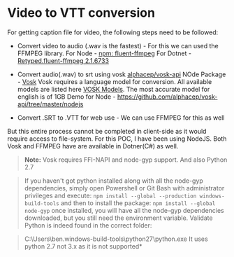 # Video to VTT conversion

For getting caption file for video, the following steps need to be followed:

- Convert video to audio (.wav is the fastest) - For this we can used the FFMPEG library.
For Node - [npm: fluent-ffmpeg](https://www.npmjs.com/package/fluent-ffmpeg)
For Dotnet - [Retyped.fluent-ffmpeg 2.1.6733](https://www.nuget.org/packages/Retyped.fluent-ffmpeg)

- Convert audio(.wav) to srt using vosk [alphacep/vosk-api](https://github.com/alphacep/vosk-api/)
NOde Package - [Vosk](https://www.npmjs.com/package/vosk)
Vosk requires a language model for conversion. All available models are listed here [VOSK Models](https://alphacephei.com/vosk/models).
The most accurate model for english is of 1GB
Demo for Node - <https://github.com/alphacep/vosk-api/tree/master/nodejs>

- Convert .SRT to .VTT for web use - We can use FFMPEG for this as well

But this entire process cannot be completed in client-side as it would require access to file-system.
For this POC, I have been using NodeJS.
Both Vosk and FFMPEG have are available in Dotner(C#) as well.

> **Note:**
Vosk requires FFI-NAPI and node-gyp support. And also Python 2.7

>If you haven't got python installed along with all the node-gyp dependencies, simply open Powershell or Git Bash with administrator privileges and execute:
    ```
    npm install --global --production windows-build-tools
    ```
> and then to install the package:
    ```
    npm install --global node-gyp
    ```
> once installed, you will have all the node-gyp dependencies downloaded, but you still need the environment variable. Validate Python is indeed found in the correct folder:

> C:\Users\ben\.windows-build-tools\python27\python.exe
It uses python 2.7 not 3.x as it is not supported*
